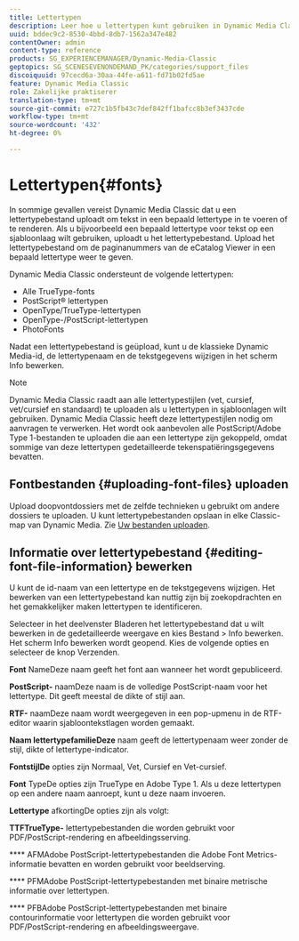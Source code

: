 ```yaml
---
title: Lettertypen
description: Leer hoe u lettertypen kunt gebruiken in Dynamic Media Classic.
uuid: bddec9c2-8530-4bbd-8db7-1562a347e482
contentOwner: admin
content-type: reference
products: SG_EXPERIENCEMANAGER/Dynamic-Media-Classic
geptopics: SG_SCENESEVENONDEMAND_PK/categories/support_files
discoiquuid: 97cecd6a-30aa-44fe-a611-fd71b02fd5ae
feature: Dynamic Media Classic
role: Zakelijke praktiserer
translation-type: tm+mt
source-git-commit: e727c1b5fb43c7def842ff1bafcc8b3ef3437cde
workflow-type: tm+mt
source-wordcount: '432'
ht-degree: 0%

---
```



# Lettertypen{#fonts}

In sommige gevallen vereist Dynamic Media Classic dat u een lettertypebestand uploadt om tekst in een bepaald lettertype in te voeren of te renderen. Als u bijvoorbeeld een bepaald lettertype voor tekst op een sjabloonlaag wilt gebruiken, uploadt u het lettertypebestand. Upload het lettertypebestand om de paginanummers van de eCatalog Viewer in een bepaald lettertype weer te geven.

Dynamic Media Classic ondersteunt de volgende lettertypen:

* Alle TrueType-fonts
* PostScript® lettertypen
* OpenType/TrueType-lettertypen
* OpenType-/PostScript-lettertypen
* PhotoFonts

Nadat een lettertypebestand is geüpload, kunt u de klassieke Dynamic Media-id, de lettertypenaam en de tekstgegevens wijzigen in het scherm Info bewerken.

>[!NOTE]
>
>Dynamic Media Classic raadt aan alle lettertypestijlen (vet, cursief, vet/cursief en standaard) te uploaden als u lettertypen in sjabloonlagen wilt gebruiken. Dynamic Media Classic heeft deze lettertypestijlen nodig om aanvragen te verwerken. Het wordt ook aanbevolen alle PostScript/Adobe Type 1-bestanden te uploaden die aan een lettertype zijn gekoppeld, omdat sommige van deze lettertypen gedetailleerde tekenspatiëringsgegevens bevatten.

## Fontbestanden {#uploading-font-files} uploaden

Upload doopvontdossiers met de zelfde technieken u gebruikt om andere dossiers te uploaden. U kunt lettertypebestanden opslaan in elke Classic-map van Dynamic Media. Zie [Uw bestanden uploaden](uploading-files.md#uploading_your_files).

## Informatie over lettertypebestand {#editing-font-file-information} bewerken

U kunt de id-naam van een lettertype en de tekstgegevens wijzigen. Het bewerken van een lettertypebestand kan nuttig zijn bij zoekopdrachten en het gemakkelijker maken lettertypen te identificeren.

Selecteer in het deelvenster Bladeren het lettertypebestand dat u wilt bewerken in de gedetailleerde weergave en kies Bestand > Info bewerken. Het scherm Info bewerken wordt geopend. Kies de volgende opties en selecteer de knop Verzenden.

**Font** NameDeze naam geeft het font aan wanneer het wordt gepubliceerd.

**PostScript-** naamDeze naam is de volledige PostScript-naam voor het lettertype. Dit geeft meestal de dikte of stijl aan.

**RTF-** naamDeze naam wordt weergegeven in een pop-upmenu in de RTF-editor waarin sjabloontekstlagen worden gemaakt.

**Naam lettertypefamilieDeze** naam geeft de lettertypenaam weer zonder de stijl, dikte of lettertype-indicator.

**FontstijlDe** opties zijn Normaal, Vet, Cursief en Vet-cursief.

**Font** TypeDe opties zijn TrueType en Adobe Type 1. Als u deze lettertypen op een andere naam aanroept, kunt u deze naam invoeren.

**Lettertype** afkortingDe opties zijn als volgt:

**TTFTrueType-** lettertypebestanden die worden gebruikt voor PDF/PostScript-rendering en afbeeldingsserving.

**** AFMAdobe PostScript-lettertypebestanden die Adobe Font Metrics-informatie bevatten en worden gebruikt voor beeldserving.

**** PFMAdobe PostScript-lettertypebestanden met binaire metrische informatie over lettertypen.

**** PFBAdobe PostScript-lettertypebestanden met binaire contourinformatie voor lettertypen die worden gebruikt voor PDF/PostScript-rendering en afbeeldingsweergave.
